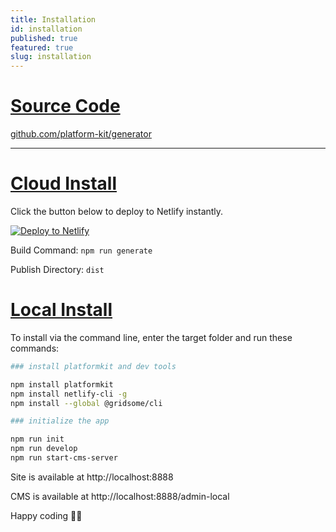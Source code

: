 ```yaml
---
title: Installation
id: installation
published: true
featured: true
slug: installation
---
```


# [Source Code](#source-code)

<i class="fa fa-fw fa-code opacity-50 mr-2  text-primary"> </i> [github.com/platform-kit/generator](https://github.com/platform-kit/generator)

<hr>

# [Cloud Install](#cloud-install)

Click the button below to deploy to Netlify instantly.

<a href="https://app.netlify.com/start/deploy?repository=https://github.com/platform-kit/generator" style="margin-left:-5px;padding:10px 5px 15px 5px;"><img  src="https://www.netlify.com/img/deploy/button.svg" alt="Deploy to Netlify"></a>

Build Command: `npm run generate`

Publish Directory: `dist`

# [Local Install](#local-install)

To install via the command line, enter the target folder and run these commands:

```bash
### install platformkit and dev tools

npm install platformkit
npm install netlify-cli -g
npm install --global @gridsome/cli

### initialize the app

npm run init
npm run develop
npm run start-cms-server
```

Site is available at http://localhost:8888

CMS is available  at http://localhost:8888/admin-local

Happy coding 🎉🙌